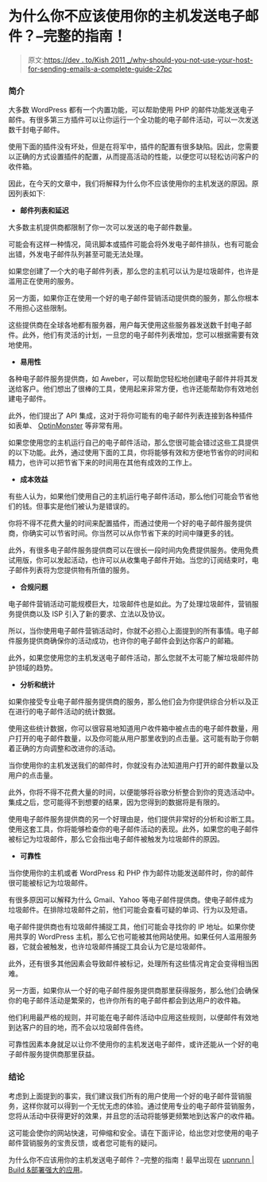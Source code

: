 # 为什么你不应该使用你的主机发送电子邮件？–完整的指南！

> 原文:[https://dev . to/Kish 2011 _/why-should-you-not-use-your-host-for-sending-emails-a-complete-guide-27pc](https://dev.to/kish2011_/why-should-you-not-use-your-host-for-sending-emails-a-complete-guide-27pc)

### 简介

大多数 WordPress 都有一个内置功能，可以帮助使用 PHP 的邮件功能发送电子邮件。有很多第三方插件可以让你运行一个全功能的电子邮件活动，可以一次发送数千封电子邮件。

使用下面的插件没有坏处，但是在将军中，插件的配置有很多缺陷。因此，您需要以正确的方式设置插件的配置，从而提高活动的性能，以便您可以轻松访问客户的收件箱。

因此，在今天的文章中，我们将解释为什么你不应该使用你的主机发送的原因。原因列表如下:

*   **邮件列表和延迟**

大多数主机提供商都限制了你一次可以发送的电子邮件数量。

可能会有这样一种情况，简讯脚本或插件可能会将外发电子邮件排队，也有可能会出错，外发电子邮件队列甚至可能无法处理。

如果您创建了一个大的电子邮件列表，那么您的主机可以认为是垃圾邮件，也许是滥用正在使用的服务。

另一方面，如果你正在使用一个好的电子邮件营销活动提供商的服务，那么你根本不用担心这些限制。

这些提供商在全球各地都有服务器，用户每天使用这些服务器发送数千封电子邮件。此外，他们有灵活的计划，一旦您的电子邮件列表增加，您可以根据需要有效地使用。

*   **易用性**

各种电子邮件服务提供商，如 Aweber，可以帮助您轻松地创建电子邮件并将其发送给客户。他们想出了很棒的工具，使用起来非常方便，也许还能帮助你有效地创建电子邮件。

此外，他们提出了 API 集成，这对于将你可能有的电子邮件列表连接到各种插件如表单、 [OptinMonster](https://optinmonster.com) 等非常有用。

如果您使用您的主机运行自己的电子邮件活动，那么您很可能会错过这些工具提供的以下功能。此外，通过使用下面的工具，你将能够有效和方便地节省你的时间和精力，也许可以把节省下来的时间用在其他有成效的工作上。

*   **成本效益**

有些人认为，如果他们使用自己的主机运行电子邮件活动，那么他们可能会节省他们的钱。但事实是他们被认为是错误的。

你将不得不花费大量的时间来配置插件，而通过使用一个好的电子邮件服务提供商，你确实可以节省时间。你当然可以从你节省下来的时间中赚更多的钱。

此外，有很多电子邮件服务提供商可以在很长一段时间内免费提供服务。使用免费试用版，你可以发起活动，也许可以从收集电子邮件开始。当您的订阅结束时，电子邮件列表将为您提供物有所值的服务。

*   **合规问题**

电子邮件营销活动可能规模巨大，垃圾邮件也是如此。为了处理垃圾邮件，营销服务提供商以及 ISP 引入了新的要求、立法以及协议。

所以，当你使用电子邮件营销活动时，你就不必担心上面提到的所有事情。电子邮件服务提供商确保你的活动成功，也许你的电子邮件会到达你客户的邮箱。

此外，如果您使用您的主机发送电子邮件活动，那么您就不太可能了解垃圾邮件防护领域的趋势。

*   **分析和统计**

如果你接受专业电子邮件服务提供商的服务，那么他们会为你提供综合分析以及正在进行的电子邮件活动的统计数据。

使用这些统计数据，你可以很容易地知道用户收件箱中被点击的电子邮件数量，用户打开的电子邮件数量，以及你可能从用户那里收到的点击量。这可能有助于你朝着正确的方向调整和改进你的活动。

当你使用你的主机发送我们的邮件时，你就没有办法知道用户打开的邮件数量以及用户的点击量。

此外，你将不得不花费大量的时间，以便能够将谷歌分析整合到你的竞选活动中。集成之后，您可能得不到想要的结果，因为您得到的数据将是有限的。

使用电子邮件服务提供商的另一个好理由是，他们提供非常好的分析和诊断工具。使用这套工具，你将能够检查你的电子邮件活动的表现。此外，如果您的电子邮件被标记为垃圾邮件，那么它会指出电子邮件被触发为垃圾邮件的原因。

*   **可靠性**

当你使用你的主机或者 WordPress 和 PHP 作为邮件功能发送邮件时，你的邮件很可能被标记为垃圾邮件。

有很多原因可以解释为什么 Gmail、Yahoo 等电子邮件提供商。使电子邮件成为垃圾邮件。在排除垃圾邮件之前，他们可能会查看可疑的单词、行为以及短语。

电子邮件提供商也有垃圾邮件捕捉工具，他们可能会寻找你的 IP 地址。如果你使用共享的 WordPress 主机，那么它也可能被其他网站使用。如果任何人滥用服务器，它就会被触发，也许垃圾邮件捕捉工具会认为它是垃圾邮件。

此外，还有很多其他因素会导致邮件被标记，处理所有这些情况肯定会变得相当困难。

另一方面，如果你从一个好的电子邮件服务提供商那里获得服务，那么他们会确保你的电子邮件活动是繁荣的，也许你所有的电子邮件都会到达用户的收件箱。

他们利用最严格的规则，并可能在电子邮件活动中应用这些规则，以便邮件有效地到达客户的目的地，而不会以垃圾邮件告终。

可靠性因素本身就足以让你不使用你的主机发送电子邮件，或许还能从一个好的电子邮件服务提供商那里获益。

### **结论**

考虑到上面提到的事实，我们建议我们所有的用户使用一个好的电子邮件营销服务，这样你就可以得到一个无忧无虑的体验。通过使用专业的电子邮件营销服务，您将从活动中获得更好的效果，并且您的活动将能够更频繁地到达客户的收件箱。

这可能会使你的网站快速，可伸缩和安全。请在下面评论，给出您对您使用的电子邮件营销服务的宝贵反馈，或者您可能有的疑问。

为什么你不应该用你的主机发送电子邮件？–完整的指南！最早出现在 [upnrunn | Build &部署强大的应用](https://upnrunn.com)。